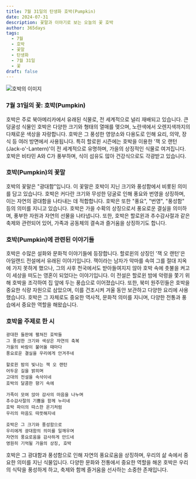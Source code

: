 ```yaml
---
title: 7월 31일의 탄생화 호박(Pumpkin)
date: 2024-07-31
description: 꽃말과 이야기로 보는 오늘의 꽃 호박
author: 365days
tags:
  - 7월
  - 호박
  - 꽃말
  - 탄생화
  - 7월 31일
  - 꽃
draft: false
---
```


![호박의 이미지](https://cdn.pixabay.com/photo/2018/08/08/12/05/pumpkin-flower-3592007_1280.jpg#center)


### 7월 31일의 꽃: 호박(Pumpkin)

호박은 주로 북아메리카에서 유래된 식물로, 전 세계적으로 널리 재배되고 있습니다. 큰 덩굴성 식물인 호박은 다양한 크기와 형태의 열매를 맺으며, 노란색에서 오렌지색까지의 다채로운 색상을 자랑합니다. 호박은 그 풍성한 영양소와 다용도로 인해 요리, 의약, 장식 등 여러 방면에서 사용됩니다. 특히 할로윈 시즌에는 호박을 이용한 '잭 오 랜턴(Jack-o'-Lantern)'이 전 세계적으로 유명하며, 가을의 상징적인 식물로 여겨집니다. 호박은 비타민 A와 C가 풍부하며, 식이 섬유도 많아 건강식으로도 각광받고 있습니다.

### 호박(Pumpkin)의 꽃말

호박의 꽃말은 "광대함"입니다. 이 꽃말은 호박이 지닌 크기와 풍성함에서 비롯된 의미를 담고 있습니다. 호박은 커다란 크기와 무성한 덩굴로 인해 풍요와 번영을 상징하며, 이는 자연의 광대함을 나타내는 데 적합합니다. 호박은 또한 "풍요", "번영", "풍성함" 등의 의미를 지니고 있습니다. 호박은 가을 수확의 상징으로서 풍요로운 결실을 의미하며, 풍부한 자원과 자연의 선물을 나타냅니다. 또한, 호박은 할로윈과 추수감사절과 같은 축제와 관련되어 있어, 가족과 공동체의 결속과 즐거움을 상징하기도 합니다.

### 호박(Pumpkin)에 관련된 이야기들

호박은 수많은 설화와 문화적 이야기들에 등장합니다. 할로윈의 상징인 '잭 오 랜턴'은 아일랜드 전설에서 유래된 이야기입니다. 잭이라는 남자가 악마를 속여 그를 절대 지옥에 가지 못하게 했으나, 그의 사후 천국에서도 받아들여지지 않아 호박 속에 촛불을 켜고 이 세상을 떠도는 영혼이 되었다는 이야기입니다. 이 전설은 할로윈 밤에 악령을 쫓기 위해 호박을 조각하여 집 앞에 두는 풍습으로 이어졌습니다. 또한, 북미 원주민들은 호박을 중요한 식량 자원으로 삼았으며, 이를 건조시켜 겨울 동안 보관하고 다양한 요리에 사용했습니다. 호박은 그 자체로도 중요한 역사적, 문화적 의미를 지니며, 다양한 전통과 풍습에서 중요한 역할을 해왔습니다.

### 호박을 주제로 한 시

```
광대한 들판에 펼쳐진 호박들  
그 풍성한 크기와 색상은 자연의 축복  
가을의 바람이 불어올 때마다  
풍요로운 결실을 우리에게 안겨주네  

할로윈 밤의 빛나는 잭 오 랜턴  
어두운 길을 밝히며  
고대의 전설을 속삭이네  
호박의 달콤한 향기 속에  

가족이 모여 앉아 감사의 마음을 나누며  
추수감사절의 기쁨을 함께 누리네  
호박 파이의 따스한 온기처럼  
우리의 마음도 따뜻해지네  

호박은 그 크기와 풍성함으로  
우리에게 광대함의 의미를 일깨우며  
자연의 풍요로움을 감사하게 만드네  
영원히 기억될 가을의 상징, 호박
```

호박은 그 광대함과 풍성함으로 인해 자연의 풍요로움을 상징하며, 우리의 삶 속에서 중요한 의미를 지닌 식물입니다. 다양한 문화와 전통에서 중요한 역할을 해온 호박은 우리의 식탁을 풍성하게 하고, 축제와 함께 즐거움을 선사하는 소중한 존재입니다.

